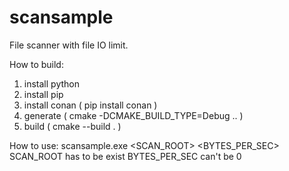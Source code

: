 # scansample

File scanner with file IO limit.

How to build:
1. install python
2. install pip
3. install conan ( pip install conan )
4. generate ( cmake -DCMAKE_BUILD_TYPE=Debug .. )
5. build ( cmake --build . )

How to use:
scansample.exe <SCAN_ROOT> <BYTES_PER_SEC>
SCAN_ROOT has to be exist
BYTES_PER_SEC can't be 0

